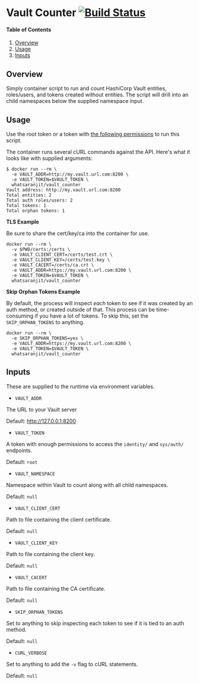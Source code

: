 # Vault Counter [![Build Status](https://travis-ci.org/WhatsARanjit/vault-counter.svg?branch=master)](https://travis-ci.org/WhatsARanjit/vault-counter)

#### Table of Contents

1. [Overview](#overview)
1. [Usage](#usage)
1. [Inputs](#inputs)

## Overview

Simply container script to run and count HashiCorp Vault entities, roles/users, 
and tokens created without entities. The script will drill into an child 
namespaces below the supplied namespace input.

## Usage

Use the root token or a token with [the following permissions](policy/vault_counter_policy.hcl) to run this script.

The container runs several cURL commands against the API.  Here's what it looks 
like with supplied arguments:

```shell
$ docker run --rm \
  -e VAULT_ADDR=http://my.vault.url.com:8200 \
  -e VAULT_TOKEN=$VAULT_TOKEN \
  whatsaranjit/vault_counter
Vault address: http://my.vault.url.com:8200
Total entities: 2
Total auth roles/users: 2
Total tokens: 1
Total orphan tokens: 1
```

**TLS Example**

Be sure to share the cert/key/ca into the container for use.

```
docker run --rm \
  -v $PWD/certs:/certs \
  -e VAULT_CLIENT_CERT=/certs/test.crt \
  -e VAULT_CLIENT_KEY=/certs/test.key \
  -e VAULT_CACERT=/certs/ca.crt \
  -e VAULT_ADDR=https://my.vault.url.com:8200 \
  -e VAULT_TOKEN=$VAULT_TOKEN \
  whatsaranjit/vault_counter
```

**Skip Orphan Tokens Example**

By default, the process will inspect _each_ token to see if it was created by an auth method, or created outside of that.  This process can be time-consuming if you have a lot of tokens.  To skip this, set the `SKIP_ORPHAN_TOKENS` to anything.

```
docker run --rm \
  -e SKIP_ORPHAN_TOKENS=yes \
  -e VAULT_ADDR=https://my.vault.url.com:8200 \
  -e VAULT_TOKEN=$VAULT_TOKEN \
  whatsaranjit/vault_counter
```

## Inputs

These are supplied to the runtime via environment variables.

* `VAULT_ADDR`

The URL to your Vault server

Default: http://127.0.0.1:8200

* `VAULT_TOKEN`

A token with enough permissions to access the `identity/` and  `sys/auth/` 
endpoints.

Default: `root`

* `VAULT_NAMESPACE`

Namespace within Vault to count along with all child namespaces.

Default: `null`

* `VAULT_CLIENT_CERT`

Path to file containing the client certificate.

Default: `null`

* `VAULT_CLIENT_KEY`

Path to file containing the client key.

Default: `null`

* `VAULT_CACERT`

Path to file containing the CA certificate.

Default: `null`

* `SKIP_ORPHAN_TOKENS`

Set to anything to skip inspecting each token to see if it is tied to an auth method.

Default: `null`

* `CURL_VERBOSE`

Set to anything to add the `-v` flag to cURL statements.

Default: `null`
